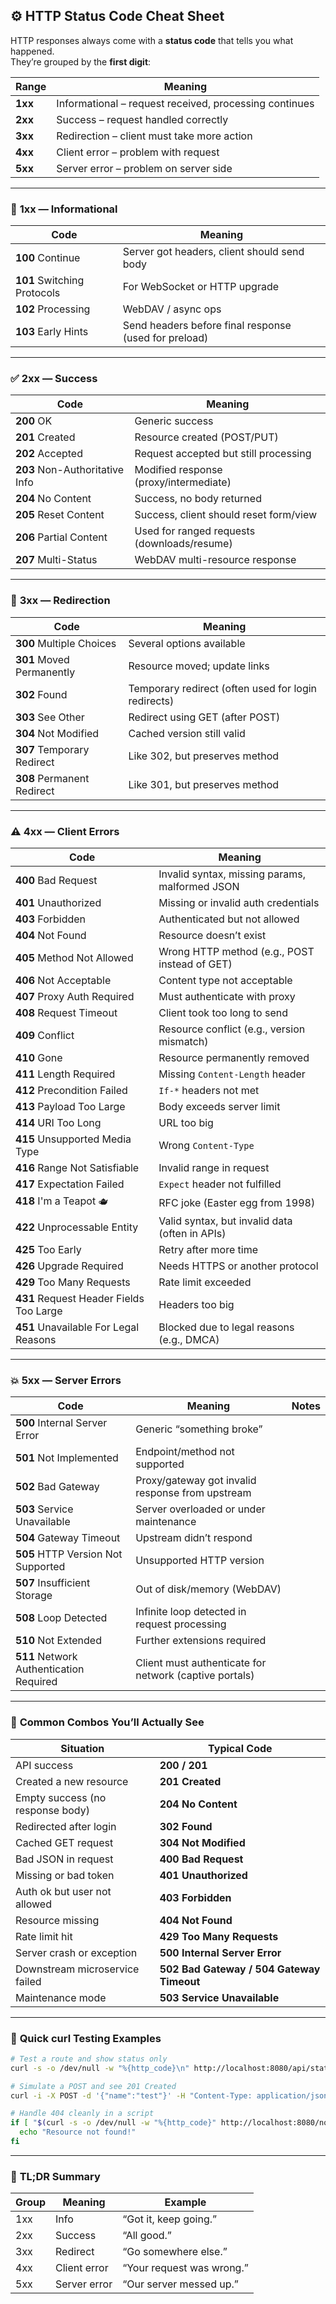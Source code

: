 ## ⚙️ **HTTP Status Code Cheat Sheet**

HTTP responses always come with a **status code** that tells you what happened.  
They’re grouped by the **first digit**:

|Range|Meaning|
|---|---|
|**1xx**|Informational – request received, processing continues|
|**2xx**|Success – request handled correctly|
|**3xx**|Redirection – client must take more action|
|**4xx**|Client error – problem with request|
|**5xx**|Server error – problem on server side|

---

### 🔹 **1xx — Informational**

| Code                        | Meaning                                               |
| --------------------------- | ----------------------------------------------------- |
| **100** Continue            | Server got headers, client should send body           |
| **101** Switching Protocols | For WebSocket or HTTP upgrade                         |
| **102** Processing          | WebDAV / async ops                                    |
| **103** Early Hints         | Send headers before final response (used for preload) |

---

### ✅ **2xx — Success**

| Code                           | Meaning                                     |
| ------------------------------ | ------------------------------------------- |
| **200** OK                     | Generic success                             |
| **201** Created                | Resource created (POST/PUT)                 |
| **202** Accepted               | Request accepted but still processing       |
| **203** Non-Authoritative Info | Modified response (proxy/intermediate)      |
| **204** No Content             | Success, no body returned                   |
| **205** Reset Content          | Success, client should reset form/view      |
| **206** Partial Content        | Used for ranged requests (downloads/resume) |
| **207** Multi-Status           | WebDAV multi-resource response              |

---

### 🔁 **3xx — Redirection**

| Code                       | Meaning                                             |
| -------------------------- | --------------------------------------------------- |
| **300** Multiple Choices   | Several options available                           |
| **301** Moved Permanently  | Resource moved; update links                        |
| **302** Found              | Temporary redirect (often used for login redirects) |
| **303** See Other          | Redirect using GET (after POST)                     |
| **304** Not Modified       | Cached version still valid                          |
| **307** Temporary Redirect | Like 302, but preserves method                      |
| **308** Permanent Redirect | Like 301, but preserves method                      |

---

### ⚠️ **4xx — Client Errors**

| Code                                    | Meaning                                        |
| --------------------------------------- | ---------------------------------------------- |
| **400** Bad Request                     | Invalid syntax, missing params, malformed JSON |
| **401** Unauthorized                    | Missing or invalid auth credentials            |
| **403** Forbidden                       | Authenticated but not allowed                  |
| **404** Not Found                       | Resource doesn’t exist                         |
| **405** Method Not Allowed              | Wrong HTTP method (e.g., POST instead of GET)  |
| **406** Not Acceptable                  | Content type not acceptable                    |
| **407** Proxy Auth Required             | Must authenticate with proxy                   |
| **408** Request Timeout                 | Client took too long to send                   |
| **409** Conflict                        | Resource conflict (e.g., version mismatch)     |
| **410** Gone                            | Resource permanently removed                   |
| **411** Length Required                 | Missing `Content-Length` header                |
| **412** Precondition Failed             | `If-*` headers not met                         |
| **413** Payload Too Large               | Body exceeds server limit                      |
| **414** URI Too Long                    | URL too big                                    |
| **415** Unsupported Media Type          | Wrong `Content-Type`                           |
| **416** Range Not Satisfiable           | Invalid range in request                       |
| **417** Expectation Failed              | `Expect` header not fulfilled                  |
| **418** I'm a Teapot 🫖                 | RFC joke (Easter egg from 1998)                |
| **422** Unprocessable Entity            | Valid syntax, but invalid data (often in APIs) |
| **425** Too Early                       | Retry after more time                          |
| **426** Upgrade Required                | Needs HTTPS or another protocol                |
| **429** Too Many Requests               | Rate limit exceeded                            |
| **431** Request Header Fields Too Large | Headers too big                                |
| **451** Unavailable For Legal Reasons   | Blocked due to legal reasons (e.g., DMCA)      |

---

### 💥 **5xx — Server Errors**

|Code|Meaning|Notes|
|---|---|---|
|**500** Internal Server Error|Generic “something broke”||
|**501** Not Implemented|Endpoint/method not supported||
|**502** Bad Gateway|Proxy/gateway got invalid response from upstream||
|**503** Service Unavailable|Server overloaded or under maintenance||
|**504** Gateway Timeout|Upstream didn’t respond||
|**505** HTTP Version Not Supported|Unsupported HTTP version||
|**507** Insufficient Storage|Out of disk/memory (WebDAV)||
|**508** Loop Detected|Infinite loop detected in request processing||
|**510** Not Extended|Further extensions required||
|**511** Network Authentication Required|Client must authenticate for network (captive portals)||

---

### 🧠 **Common Combos You’ll Actually See**

|Situation|Typical Code|
|---|---|
|API success|**200 / 201**|
|Created a new resource|**201 Created**|
|Empty success (no response body)|**204 No Content**|
|Redirected after login|**302 Found**|
|Cached GET request|**304 Not Modified**|
|Bad JSON in request|**400 Bad Request**|
|Missing or bad token|**401 Unauthorized**|
|Auth ok but user not allowed|**403 Forbidden**|
|Resource missing|**404 Not Found**|
|Rate limit hit|**429 Too Many Requests**|
|Server crash or exception|**500 Internal Server Error**|
|Downstream microservice failed|**502 Bad Gateway / 504 Gateway Timeout**|
|Maintenance mode|**503 Service Unavailable**|

---

### 🧰 **Quick curl Testing Examples**

```bash
# Test a route and show status only
curl -s -o /dev/null -w "%{http_code}\n" http://localhost:8080/api/status

# Simulate a POST and see 201 Created
curl -i -X POST -d '{"name":"test"}' -H "Content-Type: application/json" http://localhost:8080/api/users

# Handle 404 cleanly in a script
if [ "$(curl -s -o /dev/null -w "%{http_code}" http://localhost:8080/nothing)" = "404" ]; then
  echo "Resource not found!"
fi
```
---

### 🧾 **TL;DR Summary**

|Group|Meaning|Example|
|---|---|---|
|1xx|Info|“Got it, keep going.”|
|2xx|Success|“All good.”|
|3xx|Redirect|“Go somewhere else.”|
|4xx|Client error|“Your request was wrong.”|
|5xx|Server error|“Our server messed up.”|